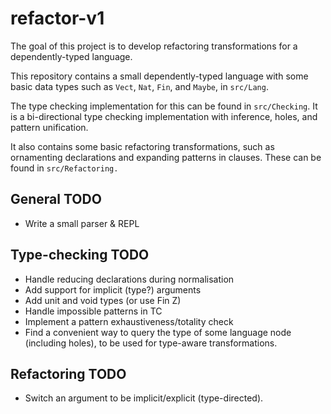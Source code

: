 # refactor-v1

The goal of this project is to develop refactoring transformations for a dependently-typed language.

This repository contains a small dependently-typed language with some basic data types
such as `Vect`, `Nat`, `Fin`, and `Maybe`, in `src/Lang`.

The type checking implementation for this can be found in `src/Checking`.
It is a bi-directional type checking implementation with inference, holes, and pattern unification.

It also contains some basic refactoring transformations, such as ornamenting declarations and
expanding patterns in clauses. These can be found in `src/Refactoring.`

## General TODO

- Write a small parser & REPL

## Type-checking TODO

- Handle reducing declarations during normalisation
- Add support for implicit (type?) arguments
- Add unit and void types (or use Fin Z)
- Handle impossible patterns in TC
- Implement a pattern exhaustiveness/totality check
- Find a convenient way to query the type of some language node (including holes), to be used for type-aware transformations.

## Refactoring TODO

- Switch an argument to be implicit/explicit (type-directed).
